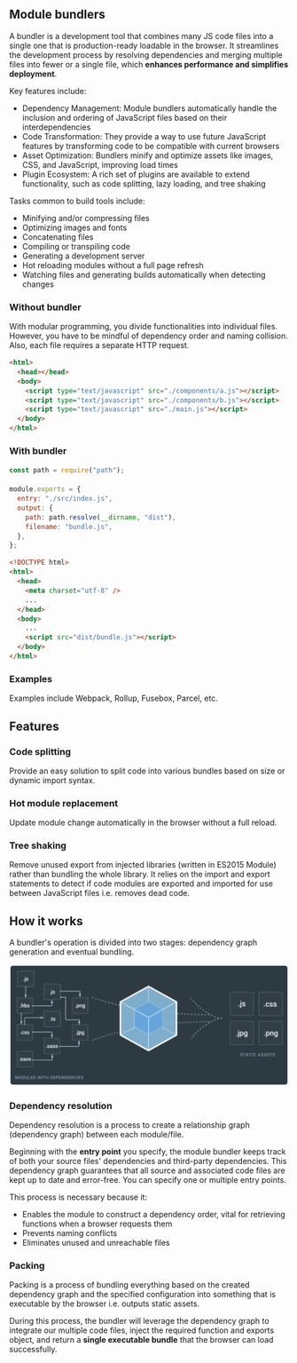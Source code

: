 ## Module bundlers

A bundler is a development tool that combines many JS code files into a single one that is production-ready loadable in the browser. It streamlines the development process by resolving dependencies and merging multiple files into fewer or a single file, which **enhances performance and simplifies deployment**.

Key features include:

- Dependency Management: Module bundlers automatically handle the inclusion and ordering of JavaScript files based on their interdependencies
- Code Transformation: They provide a way to use future JavaScript features by transforming code to be compatible with current browsers
- Asset Optimization: Bundlers minify and optimize assets like images, CSS, and JavaScript, improving load times
- Plugin Ecosystem: A rich set of plugins are available to extend functionality, such as code splitting, lazy loading, and tree shaking

Tasks common to build tools include:

- Minifying and/or compressing files
- Optimizing images and fonts
- Concatenating files
- Compiling or transpiling code
- Generating a development server
- Hot reloading modules without a full page refresh
- Watching files and generating builds automatically when detecting changes

### Without bundler

With modular programming, you divide functionalities into individual files. However, you have to be mindful of dependency order and naming collision. Also, each file requires a separate HTTP request.

```html
<html>
  <head></head>
  <body>
    <script type="text/javascript" src="./components/a.js"></script>
    <script type="text/javascript" src="./components/b.js"></script>
    <script type="text/javascript" src="./main.js"></script>
  </body>
</html>
```

### With bundler

```js
const path = require("path");

module.exports = {
  entry: "./src/index.js",
  output: {
    path: path.resolve(__dirname, "dist"),
    filename: "bundle.js",
  },
};
```

```html
<!DOCTYPE html>
<html>
  <head>
    <meta charset="utf-8" />
    ...
  </head>
  <body>
    ...
    <script src="dist/bundle.js"></script>
  </body>
</html>
```

### Examples

Examples include Webpack, Rollup, Fusebox, Parcel, etc.

## Features

### Code splitting

Provide an easy solution to split code into various bundles based on size or dynamic import syntax.

### Hot module replacement

Update module change automatically in the browser without a full reload.

### Tree shaking

Remove unused export from injected libraries (written in ES2015 Module) rather than bundling the whole library. It relies on the import and export statements to detect if code modules are exported and imported for use between JavaScript files i.e. removes dead code.

## How it works

A bundler's operation is divided into two stages: dependency graph generation and eventual bundling.

<img src="../assets/bundling.png">

### Dependency resolution

Dependency resolution is a process to create a relationship graph (dependency graph) between each module/file.

Beginning with the **entry point** you specify, the module bundler keeps track of both your source files' dependencies and third-party dependencies. This dependency graph guarantees that all source and associated code files are kept up to date and error-free. You can specify one or multiple entry points.

This process is necessary because it:

- Enables the module to construct a dependency order, vital for retrieving functions when a browser requests them
- Prevents naming conflicts
- Eliminates unused and unreachable files

### Packing

Packing is a process of bundling everything based on the created dependency graph and the specified configuration into something that is executable by the browser i.e. outputs static assets.

During this process, the bundler will leverage the dependency graph to integrate our multiple code files, inject the required function and exports object, and return a **single executable bundle** that the browser can load successfully.
